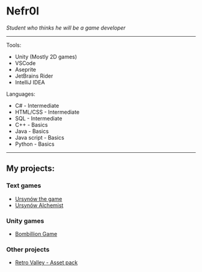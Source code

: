 # Nefr0l
<i>Student who thinks he will be a game developer</i>

<hr>

Tools:
- Unity (Mostly 2D games)
- VSCode
- Aseprite
- JetBrains Rider
- IntelliJ IDEA

Languages:
- C# - Intermediate
- HTML/CSS - Intermediate
- SQL - Intermediate
- C++ - Basics
- Java - Basics
- Java script - Basics
- Python - Basics

<hr>

## My projects:

### Text games
- [Ursynów the game](https://github.com/Ursynow-game-development/ursynow-the-game)
- [Ursynów Alchemist](https://github.com/Ursynow-game-development/ursynow-alcohol-alchemist)

### Unity games
- [Bombillion Game](https://github.com/Nefr0l/bombillion-game)

### Other projects
- [Retro Valley - Asset pack](https://github.com/Nefr0l/retrovalley-assetpack)
